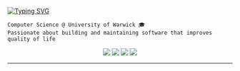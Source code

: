 [![Typing SVG](https://readme-typing-svg.demolab.com?font=Fira+Code&size=25&pause=1000&color=F79A42&width=435&lines=Hey%2C+I'm+Jakub+%F0%9F%91%8B)](https://git.io/typing-svg)

```
Computer Science @ University of Warwick 🎓
Passionate about building and maintaining software that improves quality of life
```
</div>

<p align="center">
    <img src="https://img.shields.io/badge/Linux_Mint-87CF3E?style=for-the-badge&logo=linux-mint&logoColor=white" /> 
    <img src="https://img.shields.io/badge/Java-00C853?style=for-the-badge&logo=openjdk&logoColor=white" />
    <img src="https://img.shields.io/badge/NeoVim-%2357A143.svg?&style=for-the-badge&logo=neovim&logoColor=white" />
    <img src="https://img.shields.io/badge/tmux-1BB91F?style=for-the-badge&logo=tmux&logoColor=white" />
</p>

---
